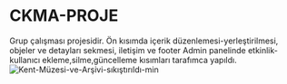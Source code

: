 # CKMA-PROJE
Grup çalışması projesidir. Ön kısımda içerik düzenlemesi-yerleştirilmesi, objeler ve detayları sekmesi, iletişim ve footer 
Admin panelinde etkinlik-kullanıcı ekleme,silme,güncelleme kısımları tarafımca yapıldı.
![Kent-Müzesi-ve-Arşivi-sıkıştırıldı-min](https://github.com/Mellasll/CKMA-PROJE/assets/118398200/b624cb5f-16b1-478b-bf0a-80ee09dd2324)

